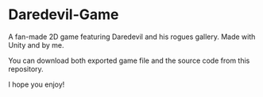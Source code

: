 # Daredevil-Game
A fan-made 2D game featuring Daredevil and his rogues gallery. Made with Unity and by me. 

You can download both exported game file and the source code from this repository.

I hope you enjoy!
